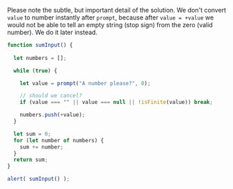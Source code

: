 Please note the subtle, but important detail of the solution. We don't convert `value` to number instantly after `prompt`, because after `value = +value` we would not be able to tell an empty string (stop sign) from the zero (valid number). We do it later instead.


```js run demo
function sumInput() {
 
  let numbers = [];

  while (true) {

    let value = prompt("A number please?", 0);

    // should we cancel?
    if (value === "" || value === null || !isFinite(value)) break;

    numbers.push(+value);
  }

  let sum = 0;
  for (let number of numbers) {
    sum += number;
  }
  return sum;
}

alert( sumInput() ); 
```